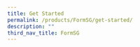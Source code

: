 ```yaml
---
title: Get Started
permalink: /products/FormSG/get-started/
description: ""
third_nav_title: FormSG
---
```

